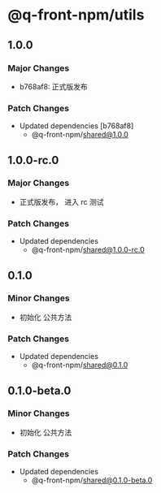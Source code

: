 # @q-front-npm/utils

## 1.0.0

### Major Changes

- b768af8: 正式版发布

### Patch Changes

- Updated dependencies [b768af8]
  - @q-front-npm/shared@1.0.0

## 1.0.0-rc.0

### Major Changes

- 正式版发布， 进入 rc 测试

### Patch Changes

- Updated dependencies
  - @q-front-npm/shared@1.0.0-rc.0

## 0.1.0

### Minor Changes

- 初始化 公共方法

### Patch Changes

- Updated dependencies
  - @q-front-npm/shared@0.1.0

## 0.1.0-beta.0

### Minor Changes

- 初始化 公共方法

### Patch Changes

- Updated dependencies
  - @q-front-npm/shared@0.1.0-beta.0
